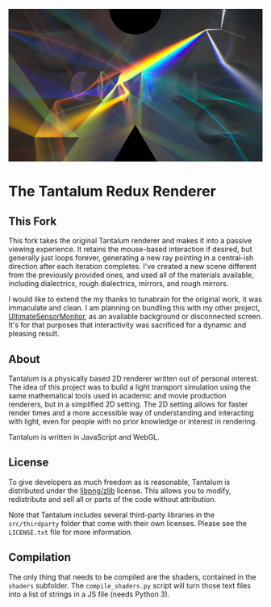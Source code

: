 ![Tantalum Sample Render](https://raw.githubusercontent.com/markvabulas/tantalum/master/Header.jpg "Tantalum Redux Sample Render")

# The Tantalum Redux Renderer #

## This Fork ##

This fork takes the original Tantalum renderer and makes it into a passive viewing experience.  It retains the mouse-based interaction if desired, but generally just loops forever, generating a new ray pointing in a central-ish direction after each iteration completes.  I've created a new scene different from the previously provided ones, and used all of the materials available, including dialectrics, rough dialectrics, mirrors, and rough mirrors.

I would like to extend the my thanks to tunabrain for the original work, it was immaculate and clean.  I am planning on bundling this with my other project, [UltimateSensorMonitor](https://github.com/MarkVabulas/ultimon),  as an available background or disconnected screen.  It's for that purposes that interactivity was sacrificed for a dynamic and pleasing result.

## About ##

Tantalum is a physically based 2D renderer written out of personal interest. The idea of this project was to build a light transport simulation using the same mathematical tools used in academic and movie production renderers, but in a simplified 2D setting. The 2D setting allows for faster render times and a more accessible way of understanding and interacting with light, even for people with no prior knowledge or interest in rendering.

Tantalum is written in JavaScript and WebGL.

## License ##

To give developers as much freedom as is reasonable, Tantalum is distributed under the [libpng/zlib](http://opensource.org/licenses/Zlib) license. This allows you to modify, redistribute and sell all or parts of the code without attribution.

Note that Tantalum includes several third-party libraries in the `src/thirdparty` folder that come with their own licenses. Please see the `LICENSE.txt` file for more information.

## Compilation ##

The only thing that needs to be compiled are the shaders, contained in the `shaders` subfolder. The `compile_shaders.py` script will turn those text files into a list of strings in a JS file (needs Python 3).
